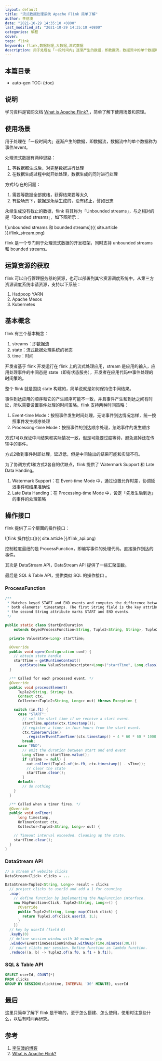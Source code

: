 ```yaml
---
layout: default
title: "流式数据处理系统 Apache Flink 简单了解"
author: 李佶澳
date: "2021-10-29 14:35:10 +0800"
last_modified_at: "2021-10-29 14:35:10 +0800"
categories: 编程
cover: 
tags: flink 
keywords: flink,数据处理,大数据,流式数据
description: 用于处理在「一段时间内」逐渐产生的数据，即数据流，数据流中的单个数据称为事件/event
---
```


## 本篇目录

* auto-gen TOC:
{:toc}

## 说明

学习资料是官网文档 [What is Apache Flink? ][2]，简单了解下使用场景和原理。

## 使用场景

用于处理在「一段时间内」逐渐产生的数据，即数据流，数据流中的单个数据称为事件/event。

处理流式数据有两种思路：

1. 等数据都生成后，对完整数据进行处理
2. 在数据生成过程中就开始处理，数据生成的同时进行处理

方式1存在的问题：

1. 需要等数据全部就绪，获得结果要等太久
2. 有些场景下，数据是永续生成的，没有终止，譬如日志

永续生成没有截止的数据，flink 将其称为「Unbounded streams」，与之相对的是「Bounded streams」，如下图所示：

![unbounded streams 和 bounded streams]({{ site.article }}/flink_stream.png)

flink 是一个专门用于处理流式数据的开发框架，同时支持 unbounded streams 和 bounded streams。

## 运算资源的获取

flink 可以自行管理服务器的资源，也可以部署到其它资源调度系统中，从第三方资源调度系统申请资源，支持以下系统：

1. Hadpoop YARN
2. Apache Mesos
3. Kubernetes

## 基本概念

flink 有三个基本概念：

1. streams：即数据流
2. state：流式数据处理系统的状态
3. time：时间

开发者基于 flink 开发运行在 flink 上的流式处理应用，stream 是应用的输入，应用处理事件的中间态是 state（即有状态服务），开发者在应用代码中事件处理的时间策略。

整个 flink 就是围绕 state 构建的，简单说就是如何保持住中间结果。

事件到达应用的顺序和它的产生顺序可能不一致，并且事件产生和到达之间有时延，所以需要设置事件处理的时间策略。flink 支持两种时间策略：

1. Event-time Mode：按照事件发生时间处理，无论事件到达情况怎样，统一按照事件发生顺序处理
2. Processing-time Mode：按照事件的到达顺序处理，忽略事件的发生顺序

方式1可以保证中间结果和实际情况一致，但是可能要过度等待，避免漏掉还在传输中的事件。

方式2收到事件时即处理，延迟低，但是中间输出的结果可能和实际不符。

为了协调方式1和方式2各自的优缺点，flink 提供了 Watermark Support 和 Late Data Handing。

1. Watermark Support：在 Event-time Mode 中，通过设置允许时差，协调延迟事件和结果准确性
2. Late Data Handing：在 Processing-time Mode 中，设定「先发生后到达」的事件的处理策略

## 操作接口

flink 提供了三个层面的操作接口：

![flink 操作接口]({{ site.article }}/flink_api.png)

控制粒度最细的是 ProcessFunction，即编写事件的处理代码，直接操作到达的事件。

其次是 DataStream API，DataStream API 提供了一些汇聚函数。

最后是 SQL & Table API，提供类似 SQL 的操作接口 。

### ProcessFunction

```java
/**
 * Matches keyed START and END events and computes the difference between
 * both elements' timestamps. The first String field is the key attribute,
 * the second String attribute marks START and END events.
 */

public static class StartEndDuration
    extends KeyedProcessFunction<String, Tuple2<String, String>, Tuple2<String, Long>> {

  private ValueState<Long> startTime;

  @Override
  public void open(Configuration conf) {
    // obtain state handle
    startTime = getRuntimeContext()
      .getState(new ValueStateDescriptor<Long>("startTime", Long.class));
  }

  /** Called for each processed event. */
  @Override
  public void processElement(
      Tuple2<String, String> in,
      Context ctx,
      Collector<Tuple2<String, Long>> out) throws Exception {

    switch (in.f1) {
      case "START":
        // set the start time if we receive a start event.
        startTime.update(ctx.timestamp());
        // register a timer in four hours from the start event.
        ctx.timerService()
          .registerEventTimeTimer(ctx.timestamp() + 4 * 60 * 60 * 1000);
        break;
      case "END":
        // emit the duration between start and end event
        Long sTime = startTime.value();
        if (sTime != null) {
          out.collect(Tuple2.of(in.f0, ctx.timestamp() - sTime));
          // clear the state
          startTime.clear();
        }
      default:
        // do nothing
    }
  }

  /** Called when a timer fires. */
  @Override
  public void onTimer(
      long timestamp,
      OnTimerContext ctx,
      Collector<Tuple2<String, Long>> out) {

    // Timeout interval exceeded. Cleaning up the state.
    startTime.clear();
  }
}
```

### DataStream API 

```java
// a stream of website clicks
DataStream<Click> clicks = ...

DataStream<Tuple2<String, Long>> result = clicks
  // project clicks to userId and add a 1 for counting
  .map(
    // define function by implementing the MapFunction interface.
    new MapFunction<Click, Tuple2<String, Long>>() {
      @Override
      public Tuple2<String, Long> map(Click click) {
        return Tuple2.of(click.userId, 1L);
      }
    })
  // key by userId (field 0)
  .keyBy(0)
  // define session window with 30 minute gap
  .window(EventTimeSessionWindows.withGap(Time.minutes(30L)))
  // count clicks per session. Define function as lambda function.
  .reduce((a, b) -> Tuple2.of(a.f0, a.f1 + b.f1));
```


### SQL & Table API

```sql
SELECT userId, COUNT(*)
FROM clicks
GROUP BY SESSION(clicktime, INTERVAL '30' MINUTE), userId
```

## 最后

这里只简单了解下 flink 是干嘛的，至于怎么搭建、怎么使用，使用时注意些什么，以后有时间再研究。

## 参考

1. [李佶澳的博客][1]
2. [What is Apache Flink? ][2]

[1]: https://www.lijiaocn.com "李佶澳的博客"
[2]: https://flink.apache.org/flink-architecture.html "What is Apache Flink? "
